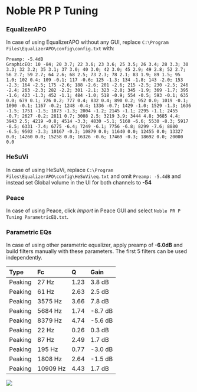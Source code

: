 # Noble PR P Tuning

### EqualizerAPO
In case of using EqualizerAPO without any GUI, replace `C:\Program Files\EqualizerAPO\config\config.txt`
with:
```
Preamp: -5.4dB
GraphicEQ: 10 -84; 20 3.7; 22 3.6; 23 3.6; 25 3.5; 26 3.4; 28 3.3; 30 3.3; 32 3.2; 35 3.1; 37 3.0; 40 3.0; 42 3.0; 45 2.9; 49 2.8; 52 2.7; 56 2.7; 59 2.7; 64 2.6; 68 2.5; 73 2.3; 78 2.1; 83 1.9; 89 1.5; 95 1.0; 102 0.4; 109 -0.1; 117 -0.6; 125 -1.3; 134 -1.8; 143 -2.0; 153 -2.3; 164 -2.5; 175 -2.6; 188 -2.6; 201 -2.6; 215 -2.5; 230 -2.5; 246 -2.4; 263 -2.3; 282 -2.2; 301 -2.1; 323 -2.0; 345 -1.9; 369 -1.7; 395 -1.6; 423 -1.3; 452 -1.1; 484 -1.0; 518 -0.9; 554 -0.5; 593 -0.1; 635 0.0; 679 0.1; 726 0.2; 777 0.4; 832 0.4; 890 0.2; 952 0.0; 1019 -0.1; 1090 -0.1; 1167 -0.2; 1248 -0.4; 1336 -0.7; 1429 -1.0; 1529 -1.3; 1636 -1.5; 1751 -1.5; 1873 -1.3; 2004 -1.2; 2145 -1.1; 2295 -1.1; 2455 -0.7; 2627 -0.2; 2811 0.7; 3008 2.5; 3219 3.9; 3444 4.8; 3685 4.4; 3943 2.5; 4219 -0.8; 4514 -3.3; 4830 -5.1; 5168 -6.6; 5530 -8.3; 5917 -8.5; 6331 -7.4; 6775 -6.4; 7249 -6.1; 7756 -6.8; 8299 -7.6; 8880 -6.5; 9502 -3.3; 10167 -0.3; 10879 0.0; 11640 0.0; 12455 0.0; 13327 0.0; 14260 0.0; 15258 0.0; 16326 -0.6; 17469 -0.3; 18692 0.0; 20000 0.0
```

### HeSuVi
In case of using HeSuVi, replace `C:\Program Files\EqualizerAPO\config\HeSuVi\eq.txt` and omit `Preamp:
-5.4dB` and instead set Global volume in the UI for both channels to **-54**

### Peace
In case of using Peace, click *Import* in Peace GUI and select `Noble PR P Tuning ParametricEQ.txt`.

### Parametric EQs
In case of using other parametric equalizer, apply preamp of **-6.0dB** and build filters manually with
these parameters. The first 5 filters can be used independently.

| Type    | Fc       |    Q | Gain    |
|:--------|:---------|:-----|:--------|
| Peaking | 27 Hz    | 1.23 | 3.8 dB  |
| Peaking | 61 Hz    | 2.63 | 2.5 dB  |
| Peaking | 3575 Hz  | 3.66 | 7.8 dB  |
| Peaking | 5684 Hz  | 1.74 | -8.7 dB |
| Peaking | 8379 Hz  | 4.74 | -5.6 dB |
| Peaking | 22 Hz    | 0.26 | 0.3 dB  |
| Peaking | 87 Hz    | 2.49 | 1.7 dB  |
| Peaking | 195 Hz   | 0.77 | -3.0 dB |
| Peaking | 1808 Hz  | 2.64 | -1.5 dB |
| Peaking | 10909 Hz | 4.43 | 1.7 dB  |

![](https://raw.githubusercontent.com/jaakkopasanen/AutoEq/master/results/innerfidelity/sbaf-serious/Noble%20PR%20P%20Tuning/Noble%20PR%20P%20Tuning.png)